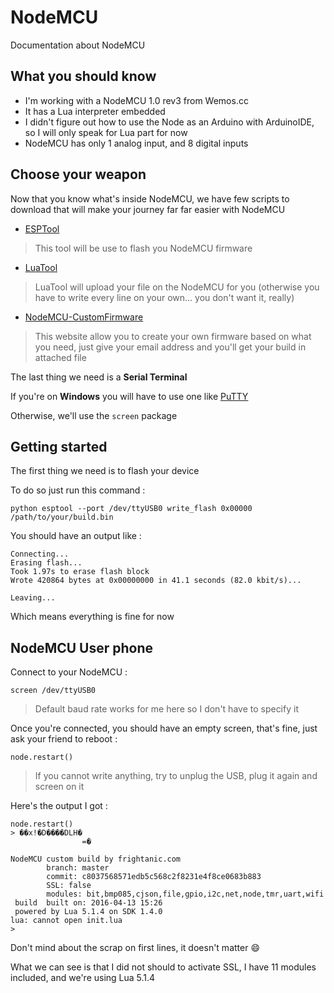 # NodeMCU
Documentation about NodeMCU

## What you should know
 - I'm working with a NodeMCU 1.0 rev3 from Wemos.cc
 - It has a Lua interpreter embedded
 - I didn't figure out how to use the Node as an Arduino with ArduinoIDE, so I will only speak for Lua part for now
 - NodeMCU has only 1 analog input, and 8 digital inputs

## Choose your weapon
Now that you know what's inside NodeMCU, we have few scripts to download that will make your journey far far easier with NodeMCU

 - [ESPTool](https://github.com/themadinventor/esptool)

> This tool will be use to flash you NodeMCU firmware

 - [LuaTool](https://github.com/4refr0nt/luatool)

> LuaTool will upload your file on the NodeMCU for you (otherwise you have to write every line on your own... you don't want it, really)

 - [NodeMCU-CustomFirmware](http://nodemcu-build.com/index.php)

> This website allow you to create your own firmware based on what you need, just give your email address and you'll get your build in attached file

The last thing we need is a **Serial Terminal**

If you're on **Windows** you will have to use one like [PuTTY](http://www.putty.org/)

Otherwise, we'll use the `screen` package

## Getting started
The first thing we need is to flash your device

To do so just run this command :

`python esptool --port /dev/ttyUSB0 write_flash 0x00000 /path/to/your/build.bin`

You should have an output like :
```
Connecting...
Erasing flash...
Took 1.97s to erase flash block
Wrote 420864 bytes at 0x00000000 in 41.1 seconds (82.0 kbit/s)...

Leaving...
```

Which means everything is fine for now

## NodeMCU User phone
Connect to your NodeMCU :

`screen /dev/ttyUSB0`
> Default baud rate works for me here so I don't have to specify it

Once you're connected, you should have an empty screen, that's fine, just ask your friend to reboot :

`node.restart()`
> If you cannot write anything, try to unplug the USB, plug it again and screen on it

Here's the output I got :
```
node.restart()
> ��x!�D����DLH�
                =�

NodeMCU custom build by frightanic.com
        branch: master
        commit: c8037568571edb5c568c2f8231e4f8ce0683b883
        SSL: false
        modules: bit,bmp085,cjson,file,gpio,i2c,net,node,tmr,uart,wifi
 build  built on: 2016-04-13 15:26
 powered by Lua 5.1.4 on SDK 1.4.0
lua: cannot open init.lua
>
```

Don't mind about the scrap on first lines, it doesn't matter :smile:

What we can see is that I did not should to activate SSL, I have 11 modules included, and we're using Lua 5.1.4



